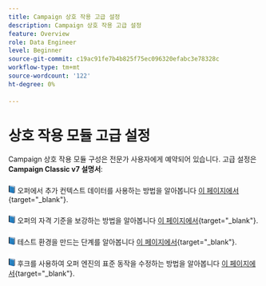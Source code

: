 ```yaml
---
title: Campaign 상호 작용 고급 설정
description: Campaign 상호 작용 고급 설정
feature: Overview
role: Data Engineer
level: Beginner
source-git-commit: c19ac91fe7b4b825f75ec096320efabc3e78328c
workflow-type: tm+mt
source-wordcount: '122'
ht-degree: 0%

---
```


# 상호 작용 모듈 고급 설정

Campaign 상호 작용 모듈 구성은 전문가 사용자에게 예약되어 있습니다. 고급 설정은 **Campaign Classic v7 설명서**:

![](../assets/do-not-localize/book.png) 오퍼에서 추가 컨텍스트 데이터를 사용하는 방법을 알아봅니다 [이 페이지에서](https://experienceleague.adobe.com/docs/campaign-classic/using/managing-offers/advanced-parameters/additional-data.html){target=&quot;_blank&quot;}.

![](../assets/do-not-localize/book.png) 오퍼의 자격 기준을 보강하는 방법을 알아봅니다 [이 페이지에서](https://experienceleague.adobe.com/docs/campaign-classic/using/managing-offers/advanced-parameters/extension-example.html){target=&quot;_blank&quot;}.

![](../assets/do-not-localize/book.png) 테스트 환경을 만드는 단계를 알아봅니다  [이 페이지에서](https://experienceleague.adobe.com/docs/campaign-classic/using/managing-offers/advanced-parameters/creating-a-test-environment.html){target=&quot;_blank&quot;}.

![](../assets/do-not-localize/book.png) 후크를 사용하여 오퍼 엔진의 표준 동작을 수정하는 방법을 알아봅니다 [이 페이지에서](https://experienceleague.adobe.com/docs/campaign-classic/using/managing-offers/advanced-parameters/hooks.html){target=&quot;_blank&quot;}.

